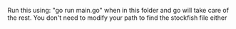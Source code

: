Run this using: "go run main.go" when in this folder and go will take care of the rest. You don't need to modify your path to find the stockfish file either
